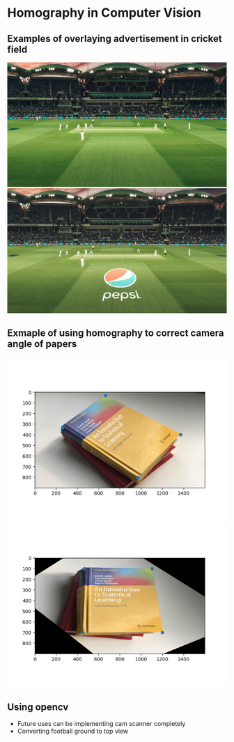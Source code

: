 # Homography in Computer Vision

## Examples of overlaying advertisement in cricket field

![Before](./images/cricket_6.jpg) ![After](./images/cricket_6_res.jpg) 



## Exmaple of using homography to correct camera angle of papers
![Before](./images/input.png) ![After](./images/output.png)


## Using opencv

- Future uses can be implementing cam scanner completely
- Converting football ground to top view
